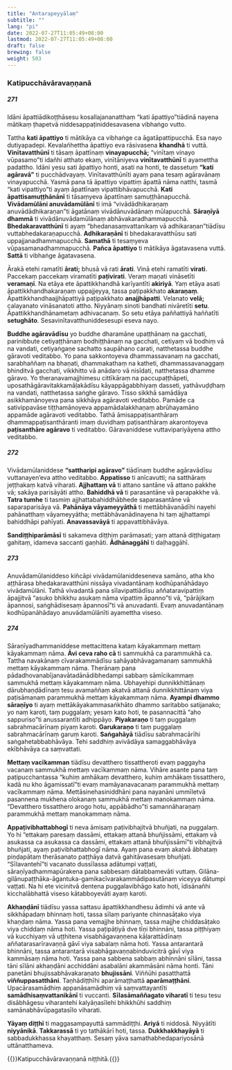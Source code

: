 ```yaml
---
title: "Antarapeyyālaṃ"
subtitle: ""
lang: "pi"
date: 2022-07-27T11:05:49+08:00
lastmod: 2022-07-27T11:05:49+08:00
draft: false
brewing: false
weight: 503
---
```


### Katipucchāvāravaṇṇanā

##### 271

Idāni āpattiādikoṭṭhāsesu kosallajananatthaṃ “kati āpattiyo”tiādinā nayena mātikaṃ ṭhapetvā niddesappaṭiniddesavasena vibhaṅgo vutto.

Tattha **kati āpattiyo** ti mātikāya ca vibhaṅge ca āgatāpattipucchā. Esa nayo dutiyapadepi. Kevalañhettha āpattiyo eva rāsivasena **khandhā** ti vuttā. **Vinītavatthūnī** ti tāsaṃ āpattīnaṃ **vinayapucchā;** “vinītaṃ vinayo vūpasamo”ti idañhi atthato ekaṃ, vinītāniyeva **vinītavatthūnī** ti ayamettha padattho. Idāni yesu sati āpattiyo honti, asati na honti, te dassetuṃ **“kati agāravā”** ti pucchādvayaṃ. Vinītavatthūnīti ayaṃ pana tesaṃ agāravānaṃ vinayapucchā. Yasmā pana tā āpattiyo vipattiṃ āpattā nāma natthi, tasmā “kati vipattiyo”ti ayaṃ āpattīnaṃ vipattibhāvapucchā. **Kati āpattisamuṭṭhānānī** ti tāsaṃyeva āpattīnaṃ samuṭṭhānapucchā. **Vivādamūlāni anuvādamūlānī** ti imā “vivādādhikaraṇaṃ anuvādādhikaraṇan”ti āgatānaṃ vivādānuvādānaṃ mūlapucchā. **Sāraṇīyā dhammā** ti vivādānuvādamūlānaṃ abhāvakaradhammapucchā. **Bhedakaravatthūnī** ti ayaṃ “bhedanasaṃvattanikaṃ vā adhikaraṇan”tiādīsu vuttabhedakaraṇapucchā. **Adhikaraṇānī** ti bhedakaravatthūsu sati uppajjanadhammapucchā. **Samathā** ti tesaṃyeva vūpasamanadhammapucchā. **Pañca āpattiyo** ti mātikāya āgatavasena vuttā. **Sattā** ti vibhaṅge āgatavasena.

Ārakā etehi ramatīti **ārati;** bhusā vā rati **ārati**. Vinā etehi ramatīti **virati**. Paccekaṃ paccekaṃ viramatīti **paṭivirati**. Veraṃ maṇati vināsetīti **veramaṇī**. Na etāya ete āpattikkhandhā karīyantīti **akiriyā**. Yaṃ etāya asati āpattikkhandhakaraṇaṃ uppajjeyya, tassa paṭipakkhato **akaraṇaṃ**. Āpattikkhandhaajjhāpattiyā paṭipakkhato **anajjhāpatti**. Velanato **velā;** calayanato vināsanatoti attho. Niyyānaṃ sinoti bandhati nivāretīti **setu**. Āpattikkhandhānametaṃ adhivacanaṃ. So setu etāya paññattiyā haññatīti **setughāto**. Sesavinītavatthuniddesesupi eseva nayo.

**Buddhe agāravādīsu** yo buddhe dharamāne upaṭṭhānaṃ na gacchati, parinibbute cetiyaṭṭhānaṃ bodhiṭṭhānaṃ na gacchati, cetiyaṃ vā bodhiṃ vā na vandati, cetiyaṅgaṇe sachatto saupāhano carati, natthetassa buddhe gāravoti veditabbo. Yo pana sakkontoyeva dhammassavanaṃ na gacchati, sarabhaññaṃ na bhaṇati, dhammakathaṃ na katheti, dhammassavanaggaṃ bhinditvā gacchati, vikkhitto vā anādaro vā nisīdati, natthetassa dhamme gāravo. Yo theranavamajjhimesu cittīkāraṃ na paccupaṭṭhāpeti, uposathāgāravitakkamāḷakādīsu kāyappāgabbhiyaṃ dasseti, yathāvuḍḍhaṃ na vandati, natthetassa saṅghe gāravo. Tisso sikkhā samādāya asikkhamānoyeva pana sikkhāya agāravoti veditabbo. Pamāde ca sativippavāse tiṭṭhamānoyeva appamādalakkhaṇaṃ abrūhayamāno appamāde agāravoti veditabbo. Tathā āmisappaṭisanthāraṃ dhammappaṭisanthāranti imaṃ duvidhaṃ paṭisanthāraṃ akarontoyeva **paṭisanthāre agāravo** ti veditabbo. Gāravaniddese vuttavipariyāyena attho veditabbo.

##### 272

Vivādamūlaniddese **“sattharipi agāravo”** tiādīnaṃ buddhe agāravādīsu vuttanayen’eva attho veditabbo. **Appatisso** ti anīcavutti; na satthāraṃ jeṭṭhakaṃ katvā viharati. **Ajjhattaṃ vā** ti attano santāne vā attano pakkhe vā; sakāya parisāyāti attho. **Bahiddhā vā** ti parasantāne vā parapakkhe vā. **Tatra tumhe** ti tasmiṃ ajjhattabahiddhābhede saparasantāne vā saparaparisāya vā. **Pahānāya vāyameyyāthā** ti mettābhāvanādīhi nayehi pahānatthaṃ vāyameyyātha; mettābhāvanādinayena hi taṃ ajjhattampi bahiddhāpi pahīyati. **Anavassavāyā** ti appavattibhāvāya.

**Sandiṭṭhiparāmāsī** ti sakameva diṭṭhiṃ parāmasati; yaṃ attanā diṭṭhigataṃ gahitaṃ, idameva saccanti gaṇhāti. **Ādhānaggāhī** ti daḷhaggāhī.

##### 273

Anuvādamūlaniddeso kiñcāpi vivādamūlaniddeseneva samāno, atha kho aṭṭhārasa bhedakaravatthūni nissāya vivadantānaṃ kodhūpanāhādayo vivādamūlāni. Tathā vivadantā pana sīlavipattiādīsu aññataravipattiṃ āpajjitvā “asuko bhikkhu asukaṃ nāma vipattiṃ āpanno”ti vā, “pārājikaṃ āpannosi, saṅghādisesaṃ āpannosī”ti vā anuvadanti. Evaṃ anuvadantānaṃ kodhūpanāhādayo anuvādamūlānīti ayamettha viseso.

##### 274

Sāraṇīyadhammaniddese mettacittena kataṃ kāyakammaṃ mettaṃ kāyakammaṃ nāma. **Āvi ceva raho cā** ti sammukhā ca parammukhā ca. Tattha navakānaṃ cīvarakammādīsu sahāyabhāvagamanaṃ sammukhā mettaṃ kāyakammaṃ nāma. Therānaṃ pana pādadhovanabījanavātadānādibhedampi sabbaṃ sāmīcikammaṃ sammukhā mettaṃ kāyakammaṃ nāma. Ubhayehipi dunnikkhittānaṃ dārubhaṇḍādīnaṃ tesu avamaññaṃ akatvā attanā dunnikkhittānaṃ viya paṭisāmanaṃ parammukhā mettaṃ kāyakammaṃ nāma. **Ayampi dhammo sāraṇīyo** ti ayaṃ mettākāyakammasaṅkhāto dhammo saritabbo satijanako; yo naṃ karoti, taṃ puggalaṃ; yesaṃ kato hoti, te pasannacittā “aho sappuriso”ti anussarantīti adhippāyo. **Piyakaraṇo** ti taṃ puggalaṃ sabrahmacārīnaṃ piyaṃ karoti. **Garukaraṇo** ti taṃ puggalaṃ sabrahmacārīnaṃ garuṃ karoti. **Saṅgahāyā** tiādīsu sabrahmacārīhi saṅgahetabbabhāvāya. Tehi saddhiṃ avivādāya samaggabhāvāya ekībhāvāya ca saṃvattati.

**Mettaṃ vacīkamman** tiādīsu devatthero tissattheroti evaṃ paggayha vacanaṃ sammukhā mettaṃ vacīkammaṃ nāma. Vihāre asante pana taṃ paṭipucchantassa “kuhiṃ amhākaṃ devatthero, kuhiṃ amhākaṃ tissatthero, kadā nu kho āgamissatī”ti evaṃ mamāyanavacanaṃ parammukhā mettaṃ vacīkammaṃ nāma. Mettāsinehasiniddhāni pana nayanāni ummīletvā pasannena mukhena olokanaṃ sammukhā mettaṃ manokammaṃ nāma. “Devatthero tissatthero arogo hotu, appābādho”ti samannāharaṇaṃ parammukhā mettaṃ manokammaṃ nāma.

**Appaṭivibhattabhogī** ti neva āmisaṃ paṭivibhajitvā bhuñjati, na puggalaṃ. Yo hi “ettakaṃ paresaṃ dassāmi, ettakaṃ attanā bhuñjissāmi, ettakaṃ vā asukassa ca asukassa ca dassāmi, ettakaṃ attanā bhuñjissāmī”ti vibhajitvā bhuñjati, ayaṃ paṭivibhattabhogī nāma. Ayaṃ pana evaṃ akatvā ābhataṃ piṇḍapātaṃ therāsanato paṭṭhāya datvā gahitāvasesaṃ bhuñjati. “Sīlavantehī”ti vacanato dussīlassa adātumpi vaṭṭati, sāraṇīyadhammapūrakena pana sabbesaṃ dātabbamevāti vuttaṃ. Gilāna-gilānupaṭṭhāka-āgantuka-gamikacīvarakammādipasutānaṃ viceyya dātumpi vaṭṭati. Na hi ete vicinitvā dentena puggalavibhāgo kato hoti, īdisānañhi kicchalābhattā viseso kātabboyevāti ayaṃ karoti.

**Akhaṇḍānī** tiādīsu yassa sattasu āpattikkhandhesu ādimhi vā ante vā sikkhāpadaṃ bhinnaṃ hoti, tassa sīlaṃ pariyante chinnasāṭako viya khaṇḍaṃ nāma. Yassa pana vemajjhe bhinnaṃ, tassa majjhe chiddasāṭako viya chiddaṃ nāma hoti. Yassa paṭipāṭiyā dve tīṇi bhinnāni, tassa piṭṭhiyaṃ vā kucchiyaṃ vā uṭṭhitena visabhāgavaṇṇena kāḷarattādīnaṃ aññatarasarīravaṇṇā gāvī viya sabalaṃ nāma hoti. Yassa antarantarā bhinnāni, tassa antarantarā visabhāgavaṇṇabinduvicitrā gāvī viya kammāsaṃ nāma hoti. Yassa pana sabbena sabbaṃ abhinnāni sīlāni, tassa tāni sīlāni akhaṇḍāni acchiddāni asabalāni akammāsāni nāma honti. Tāni panetāni bhujissabhāvakaraṇato **bhujissāni**. Viññūhi pasatthattā **viññuppasatthāni**. Taṇhādiṭṭhīhi aparāmaṭṭhattā **aparāmaṭṭhāni**. Upacārasamādhiṃ appanāsamādhiṃ vā saṃvattayantīti **samādhisaṃvattanikānī** ti vuccanti. **Sīlasāmaññagato viharatī** ti tesu tesu disābhāgesu viharantehi kalyāṇasīlehi bhikkhūhi saddhiṃ samānabhāvūpagatasīlo viharati.

**Yāyaṃ diṭṭhī** ti maggasampayuttā sammādiṭṭhi. **Ariyā** ti niddosā. Niyyātīti **niyyānikā**. **Takkarassā** ti yo tathākārī hoti, tassa. **Dukkhakkhayāyā** ti sabbadukkhassa khayatthaṃ. Sesaṃ yāva samathabhedapariyosānā uttānatthameva.

{{<eof>}}Katipucchāvāravaṇṇanā niṭṭhitā.{{</eof>}}
